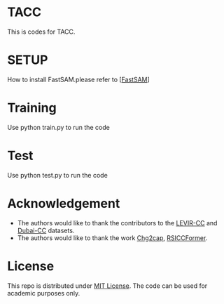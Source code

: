 # TACC
This is codes for TACC.

# SETUP
How to install FastSAM.please refer to [[FastSAM](https://github.com/CASIA-IVA-Lab/FastSAM)]

# Training
Use python train.py to run the code

# Test
Use python test.py to run the code

# Acknowledgement

- The authors would like to thank the contributors to the [LEVIR-CC](https://github.com/Chen-Yang-Liu/RSICC/tree/main) and [Dubai-CC](https://disi.unitn.it/~melgani/datasets.html) datasets.
- The authors would like to thank the work [Chg2cap](https://arxiv.org/abs/2304.01091), [RSICCFormer](https://github.com/Chen-Yang-Liu/RSICC).

# License
This repo is distributed under [MIT License](https://github.com/ShizhenChang/Chg2Cap/blob/main/LICENSE.txt). The code can be used for academic purposes only.
